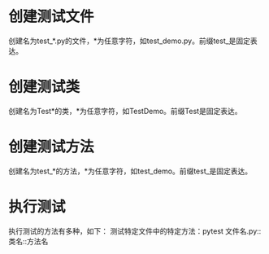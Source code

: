 # 创建测试文件
创建名为test_*.py的文件，*为任意字符，如test_demo.py。前缀test_是固定表达。

# 创建测试类
创建名为Test*的类，*为任意字符，如TestDemo。前缀Test是固定表达。

# 创建测试方法
创建名为test_*的方法，*为任意字符，如test_demo。前缀test_是固定表达。

# 执行测试
执行测试的方法有多种，如下：
测试特定文件中的特定方法：pytest 文件名.py::类名::方法名 
